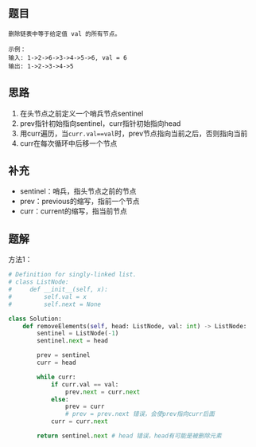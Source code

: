 ## 题目

```None
删除链表中等于给定值 val 的所有节点。

示例：
输入: 1->2->6->3->4->5->6, val = 6
输出: 1->2->3->4->5
```

## 思路

1. 在头节点之前定义一个哨兵节点sentinel
2. prev指针初始指向sentinel，curr指针初始指向head
3. 用curr遍历，当`curr.val==val`时，prev节点指向当前之后，否则指向当前
4. curr在每次循环中后移一个节点

## 补充

- sentinel：哨兵，指头节点之前的节点
- prev：previous的缩写，指前一个节点
- curr：current的缩写，指当前节点

## 题解

方法1：

```python
# Definition for singly-linked list.
# class ListNode:
#     def __init__(self, x):
#         self.val = x
#         self.next = None

class Solution:
    def removeElements(self, head: ListNode, val: int) -> ListNode:
        sentinel = ListNode(-1)
        sentinel.next = head

        prev = sentinel
        curr = head

        while curr:
            if curr.val == val:
                prev.next = curr.next
            else:
                prev = curr
                # prev = prev.next 错误，会使prev指向curr后面
            curr = curr.next

        return sentinel.next # head 错误，head有可能是被删除元素
```